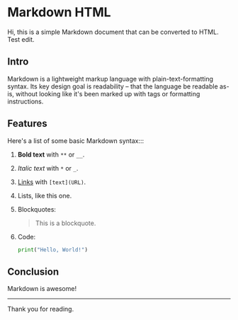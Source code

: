 # Markdown HTML

Hi, this is a simple Markdown document that can be converted to HTML. Test edit.

## Intro

Markdown is a lightweight markup language with plain-text-formatting syntax. Its key design goal is readability – that the language be readable as-is, without looking like it's been marked up with tags or formatting instructions.

## Features

Here's a list of some basic Markdown syntax:::

1. **Bold text** with `**` or `__`.
2. *Italic text* with `*` or `_`.
3. [Links](https://www.example.com) with `[text](URL)`.
4. Lists, like this one.
5. Blockquotes:

    > This is a blockquote.

6. Code:

    ```python
    print("Hello, World!")
    ```

## Conclusion

Markdown is awesome!

---

Thank you for reading.
